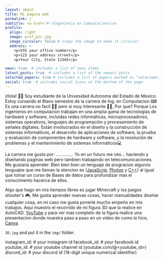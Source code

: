 ```yaml
---
layout: about
title: Mi pagina web
permalink: /
subtitle: <a href='#'>Ingenieria en Computacion</a>.
profile:
  align: right
  image: prof_pic.jpg
  image_circular: false # crops the image to make it circular
  address: >
    <p>555 your office number</p>
    <p>123 your address street</p>
    <p>Your City, State 12345</p>

news: true  # includes a list of news items
latest_posts: true  # includes a list of the newest posts
selected_papers: true # includes a list of papers marked as "selected={true}"
social: true  # includes social icons at the bottom of the page
---
```


¡Hola! 🙋‍♀️ Soy estudiante de la Univesidad Autonoma del Estado de Mexico. Estoy cursando el 8tavo semestre de la carrera de Ing. en Computacion ⌨
Es una carrera no facil 🤷‍♀️ pero si muy interesante 🙆‍♀️, Por que? Porque Los ingenieros en computacion trabajan en una amplia gama de tecnologías de
hardware y software, incluidas redes informáticas, microprocesadores, sistemas operativos, lenguajes de programación y procesamiento de 
señales digitales. Están involucrados en el diseño y la construcción de sistemas informáticos, el desarrollo de aplicaciones de software,
la prueba y evaluación de componentes de hardware y software, y la resolución de problemas y el mantenimiento de sistemas informáticos💻

La carrera me gusta por: ..............
Yo en un futuro me veo... haciendo y diseñando paginas web pero tambien trabajando en telecomunicaciones.
Me gustaría aprender: Bien bien bien un lenguaje de progracion algunos lenguajes que me llaman la atencion es
 ([JavaScrip](https://developer.microsoft.com/es-es/javascript/), [Phyton](https://www.python.org/) y [C++](http://www.bloodshed.net/)) 
 al igual que tomar un curso de Bases de datos para profundizar mas el conocimiento hacerca de ellos.


Algo que hago en mis tiempos libres es jugar Minecraft y los juegos shooter's 🎮, Me gusta aprender nuevas
cosas, hacer manualidades diseñar cualquier cosa, en mi caso me gusta ponerle mucho empeño en mis trabajos. 
Aqui muestro el recorrido de mi figura 3D que la realice en AutoCAD.  [YouTube](https://youtu.be/aJE5XUbKF0s) y para ver mas completo de la figura realice una presentacion donde muestra paso a paso en un video de como la hice, [Canva](https://www.canva.com/design/DAFSvk15tDA/WLGPJapJRWdDCEZSGFNZNw/edit?utm_content=DAFSvk15tDA&utm_campaign=designshare&utm_medium=link2&utm_source=sharebutton).


`3D.jpg` and put it in the `img/` folder.


instagram_id: # your instagram id
facebook_id: # your facebook id
youtube_id: # your youtube channel id (youtube.com/@<youtube_id>)
discord_id: # your discord id (18-digit unique numerical identifier)




